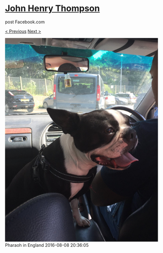 # [John Henry Thompson](../README.md)
post Facebook.com

[< Previous](2016-08-08-7.md) [Next >](2016-08-08-9.md)

[![](../media/2016-08-08/Pharaoh-in-England-7.jpg)](../README.md)
Pharaoh in England
2016-08-08 20:36:05